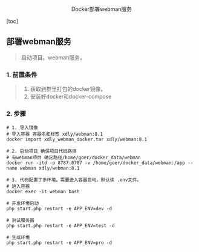 <center>Docker部署webman服务</center>





[toc]









## 部署webman服务

> 启动项目。webman服务。







### 1. 前置条件

> 1. 获取到群里打包的docker镜像。
> 2. 安装好docker和docker-compose







### 2. 步骤

```shell
# 1. 导入镜像
# 导入容器 容器名和标签 xdly/webman:8.1
docker import xdly_webman_docker.tar xdly/webman:8.1

# 2. 启动项目 确保项目代码路径
# 有webman项目 确定路径/home/goer/docker_data/webman
docker run -itd -p 8787:8787 -v /home/goer/docker_data/webman:/app --name webman xdly/webman:8.1

# 3. 代码配置了多环境。需要进入容器启动，默认读 .env文件。
# 进入容器
docker exec -it webman bash

# 开发环境启动
php start.php restart -e APP_ENV=dev -d

# 测试服务器
php start.php restart -e APP_ENV=test -d

# 生成环境
php start.php restart -e APP_ENV=pro -d
```

